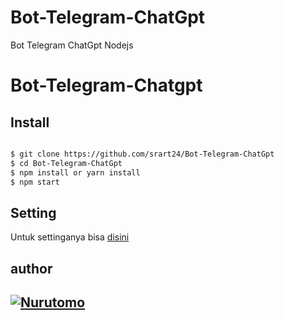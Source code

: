 # Bot-Telegram-ChatGpt
Bot Telegram ChatGpt Nodejs


# Bot-Telegram-Chatgpt



##  Install

``` bash

$ git clone https://github.com/srart24/Bot-Telegram-ChatGpt
$ cd Bot-Telegram-ChatGpt
$ npm install or yarn install
$ npm start
```

## Setting
Untuk settinganya bisa [disini](https://github.com/srart24/Bot-Telegram-ChatGpt/blob/srart24/setting/setting.js)

###



author
------
[![Nurutomo](https://github.com/srart24.png?size=100)](https://github.com/srart24)
------
